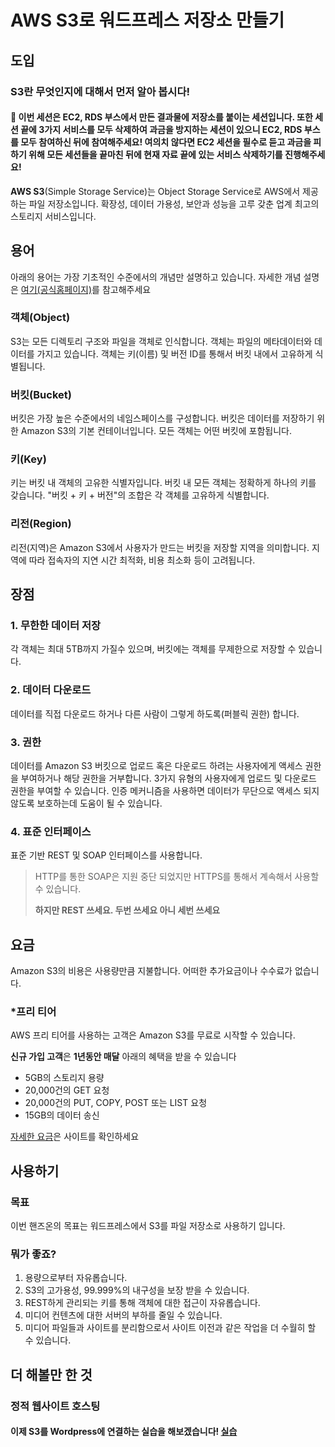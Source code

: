 # AWS S3로 워드프레스 저장소 만들기


## 도입
### S3란 무엇인지에 대해서 먼저 알아 봅시다!

#### 🤗 이번 세션은 EC2, RDS 부스에서 만든 결과물에 저장소를 붙이는 세션입니다. 또한 세션 끝에 3가지 서비스를 모두 삭제하여 과금을 방지하는 세션이 있으니 EC2, RDS 부스를 모두 참여하신 뒤에 참여해주세요! 여의치 않다면 EC2 세션을 필수로 듣고 과금을 피하기 위해 모든 세션들을 끝마친 뒤에 현재 자료 끝에 있는 서비스 삭제하기를 진행해주세요!

**AWS S3**(Simple Storage Service)는 Object Storage Service로 AWS에서 제공하는 파일 저장소입니다. 확장성, 데이터 가용성, 보안과 성능을 고루 갖춘 업계 최고의 스토리지 서비스입니다.

## 용어

아래의 용어는 가장 기초적인 수준에서의 개념만 설명하고 있습니다. 자세한 개념 설명은 [여기(공식홈페이지)](https://docs.aws.amazon.com/ko_kr/AmazonS3/latest/dev/Introduction.html#features)를 참고해주세요

### 객체(Object)

S3는 모든 디렉토리 구조와 파일을 객체로 인식합니다. 객체는 파일의 메타데이터와 데이터를 가지고 있습니다. 객체는 키(이름) 및 버전 ID를 통해서 버킷 내에서 고유하게 식별됩니다.

### 버킷(Bucket)

버킷은 가장 높은 수준에서의 네임스페이스를 구성합니다. 버킷은 데이터를 저장하기 위한 Amazon S3의  기본 컨테이너입니다. 모든 객체는 어떤 버킷에 포함됩니다.

### 키(Key)

키는 버킷 내 객체의 고유한 식별자입니다. 버킷 내 모든 객체는 정확하게 하나의 키를 갖습니다. "버킷 + 키 + 버전"의 조합은 각 객체를 고유하게 식별합니다.

### 리전(Region)

리전(지역)은 Amazon S3에서 사용자가 만드는 버킷을 저장할 지역을 의미합니다. 지역에 따라 접속자의 지연 시간 최적화, 비용 최소화 등이 고려됩니다.

## 장점

### 1. 무한한 데이터 저장

각 객체는 최대 5TB까지 가질수 있으며, 버킷에는 객체를 무제한으로 저장할 수 있습니다.

### 2. 데이터 다운로드

데이터를 직접 다운로드 하거나 다른 사람이 그렇게 하도록(퍼블릭 권한) 합니다.

### 3. 권한

데이터를 Amazon S3 버킷으로 업로드 혹은 다운로드 하려는 사용자에게 액세스 권한을 부여하거나 해당 권한을 거부합니다. 3가지 유형의 사용자에게 업로드 및 다운로드 권한을 부여할 수 있습니다. 인증 메커니즘을 사용하면 데이터가 무단으로 액세스 되지 않도록 보호하는데 도움이 될 수 있습니다.

### 4. 표준 인터페이스

표준 기반 REST 및 SOAP 인터페이스를 사용합니다.

> HTTP를 통한 SOAP은 지원 중단 되었지만 HTTPS를 통해서 계속해서 사용할 수 있습니다.
>
> **하지만 REST 쓰세요. 두번 쓰세요 아니 세번 쓰세요**

## 요금

Amazon S3의 비용은 사용량만큼 지불합니다. 어떠한 추가요금이나 수수료가 없습니다.

### *프리 티어

AWS 프리 티어를 사용하는 고객은 Amazon S3를 무료로 시작할 수 있습니다. 

**신규 가입 고객**은 **1년동안 매달** 아래의 혜택을 받을 수 있습니다

- 5GB의 스토리지 용량
- 20,000건의 GET 요청
- 20,000건의 PUT, COPY, POST 또는 LIST 요청
- 15GB의 데이터 송신

[자세한 요금](https://aws.amazon.com/ko/s3/pricing/)은 사이트를 확인하세요

## 사용하기

### 목표

이번 핸즈온의 목표는 워드프레스에서 S3를 파일 저장소로 사용하기 입니다.

### 뭐가 좋죠?

1. 용량으로부터 자유롭습니다.
2. S3의 고가용성, 99.999%의 내구성을 보장 받을 수 있습니다.
3. REST하게 관리되는 키를 통해 객체에 대한 접근이 자유롭습니다.
4. 미디어 컨텐츠에 대한 서버의 부하를 줄일 수 있습니다.
5. 미디어 파일들과 사이트를 분리함으로서 사이트 이전과 같은 작업을 더 수월히 할 수 있습니다.

## 더 해볼만 한 것

### 정적 웹사이트 호스팅


#### 이제 S3를 Wordpress에 연결하는 실습을 해보겠습니다! [실습](./Exercise.md)
